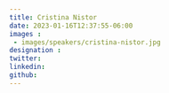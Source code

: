 ```yaml
---
title: Cristina Nistor
date: 2023-01-16T12:37:55-06:00
images : 
 - images/speakers/cristina-nistor.jpg
designation : 
twitter: 
linkedin: 
github: 
---
```


